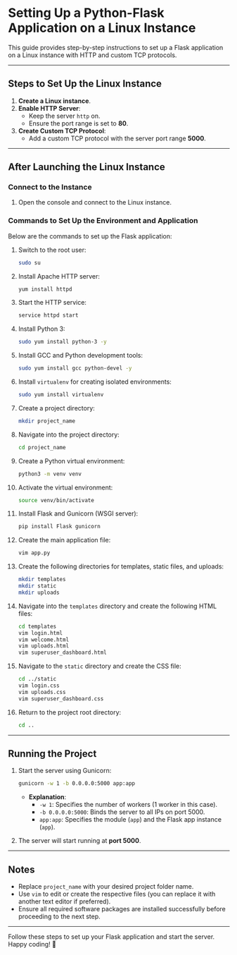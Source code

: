 # Setting Up a Python-Flask Application on a Linux Instance

This guide provides step-by-step instructions to set up a Flask application on a Linux instance with HTTP and custom TCP protocols.

---

## Steps to Set Up the Linux Instance

1. **Create a Linux instance**.
2. **Enable HTTP Server**:
   - Keep the server `http` on.
   - Ensure the port range is set to **80**.
3. **Create Custom TCP Protocol**:
   - Add a custom TCP protocol with the server port range **5000**.

---

## After Launching the Linux Instance

### Connect to the Instance
1. Open the console and connect to the Linux instance.

### Commands to Set Up the Environment and Application
Below are the commands to set up the Flask application:

1. Switch to the root user:
   ```bash
   sudo su
   ```
2. Install Apache HTTP server:
   ```bash
   yum install httpd
   ```
3. Start the HTTP service:
   ```bash
   service httpd start
   ```
4. Install Python 3:
   ```bash
   sudo yum install python-3 -y
   ```
5. Install GCC and Python development tools:
   ```bash
   sudo yum install gcc python-devel -y
   ```
6. Install `virtualenv` for creating isolated environments:
   ```bash
   sudo yum install virtualenv
   ```
7. Create a project directory:
   ```bash
   mkdir project_name
   ```
8. Navigate into the project directory:
   ```bash
   cd project_name
   ```
9. Create a Python virtual environment:
   ```bash
   python3 -m venv venv
   ```
10. Activate the virtual environment:
    ```bash
    source venv/bin/activate
    ```
11. Install Flask and Gunicorn (WSGI server):
    ```bash
    pip install Flask gunicorn
    ```
12. Create the main application file:
    ```bash
    vim app.py
    ```
13. Create the following directories for templates, static files, and uploads:
    ```bash
    mkdir templates
    mkdir static
    mkdir uploads
    ```
14. Navigate into the `templates` directory and create the following HTML files:
    ```bash
    cd templates
    vim login.html
    vim welcome.html
    vim uploads.html
    vim superuser_dashboard.html
    ```
15. Navigate to the `static` directory and create the CSS file:
    ```bash
    cd ../static
    vim login.css
    vim uploads.css
    vim superuser_dashboard.css
     ```
16. Return to the project root directory:
    ```bash
    cd ..
    ```

---

## Running the Project

1. Start the server using Gunicorn:
   ```bash
   gunicorn -w 1 -b 0.0.0.0:5000 app:app
   ```
   - **Explanation**:
     - `-w 1`: Specifies the number of workers (1 worker in this case).
     - `-b 0.0.0.0:5000`: Binds the server to all IPs on port 5000.
     - `app:app`: Specifies the module (`app`) and the Flask app instance (`app`).

2. The server will start running at **port 5000**.

---

## Notes

- Replace `project_name` with your desired project folder name.
- Use `vim` to edit or create the respective files (you can replace it with another text editor if preferred).
- Ensure all required software packages are installed successfully before proceeding to the next step.

---

Follow these steps to set up your Flask application and start the server. Happy coding! 🎉
